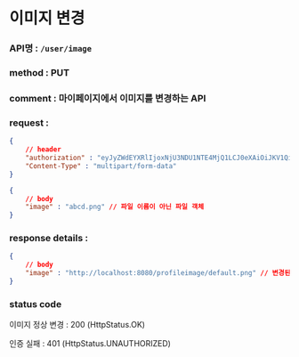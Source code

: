 # 이미지 변경

### API명 : `/user/image`

### method : PUT

### comment : 마이페이지에서 이미지를 변경하는 API

### request : 
~~~json
{
    // header
    "authorization" : "eyJyZWdEYXRlIjoxNjU3NDU1NTE4MjQ1LCJ0eXAiOiJKV1QiLCJhbGciOiJIUzI1NiJ9.eyJ1c2VyTnVtIjoiNDMiLCJleHAiOjE2NTc0NjYzMTh9.geNy6UmYpSO88SdiU4fRzxVQYhAOiDfSv_J_cArh2JM",
    "Content-Type" : "multipart/form-data"
}
~~~
~~~json
{
    // body
    "image" : "abcd.png" // 파일 이름이 아닌 파일 객체
}
~~~

### response details : 
~~~json
{
    // body
    "image" : "http://localhost:8080/profileimage/default.png" // 변경된 이미지에 대한 URL
}
~~~

### status code
이미지 정상 변경 : 200 (HttpStatus.OK)

인증 실패 : 401 (HttpStatus.UNAUTHORIZED)